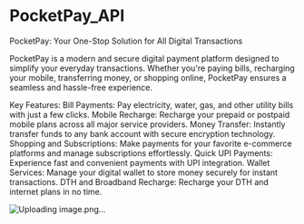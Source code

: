 # PocketPay_API

PocketPay: Your One-Stop Solution for All Digital Transactions

PocketPay is a modern and secure digital payment platform designed to simplify your everyday transactions. Whether you're paying bills, recharging your mobile, transferring money, or shopping online, PocketPay ensures a seamless and hassle-free experience.

Key Features:
Bill Payments: Pay electricity, water, gas, and other utility bills with just a few clicks.
Mobile Recharge: Recharge your prepaid or postpaid mobile plans across all major service providers.
Money Transfer: Instantly transfer funds to any bank account with secure encryption technology.
Shopping and Subscriptions: Make payments for your favorite e-commerce platforms and manage subscriptions effortlessly.
Quick UPI Payments: Experience fast and convenient payments with UPI integration.
Wallet Services: Manage your digital wallet to store money securely for instant transactions.
DTH and Broadband Recharge: Recharge your DTH and internet plans in no time.


![Uploading image.png…]()
